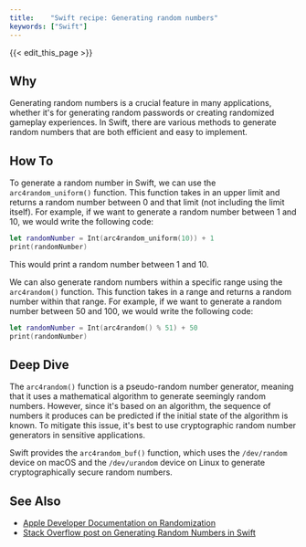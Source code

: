 ```yaml
---
title:    "Swift recipe: Generating random numbers"
keywords: ["Swift"]
---
```


{{< edit_this_page >}}

## Why

Generating random numbers is a crucial feature in many applications, whether it's for generating random passwords or creating randomized gameplay experiences. In Swift, there are various methods to generate random numbers that are both efficient and easy to implement.

## How To

To generate a random number in Swift, we can use the `arc4random_uniform()` function. This function takes in an upper limit and returns a random number between 0 and that limit (not including the limit itself). For example, if we want to generate a random number between 1 and 10, we would write the following code:

```Swift
let randomNumber = Int(arc4random_uniform(10)) + 1
print(randomNumber)
```

This would print a random number between 1 and 10.

We can also generate random numbers within a specific range using the `arc4random()` function. This function takes in a range and returns a random number within that range. For example, if we want to generate a random number between 50 and 100, we would write the following code:

```Swift
let randomNumber = Int(arc4random() % 51) + 50
print(randomNumber)
```

## Deep Dive

The `arc4random()` function is a pseudo-random number generator, meaning that it uses a mathematical algorithm to generate seemingly random numbers. However, since it's based on an algorithm, the sequence of numbers it produces can be predicted if the initial state of the algorithm is known. To mitigate this issue, it's best to use cryptographic random number generators in sensitive applications.

Swift provides the `arc4random_buf()` function, which uses the `/dev/random` device on macOS and the `/dev/urandom` device on Linux to generate cryptographically secure random numbers.

## See Also
- [Apple Developer Documentation on Randomization](https://developer.apple.com/documentation/swift/random-numbers)
- [Stack Overflow post on Generating Random Numbers in Swift](https://stackoverflow.com/questions/24007129/how-does-one-generate-a-random-number-in-apples-swift-language)